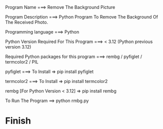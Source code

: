 Program Name ===> Remove The Background Picture 

Program Description ===> Python Program To Remove The Background Of The Received Photo.

Programming language ===> Python

Python Version Required For This Program ===>  < 3.12 (Python previous version 3.12)

Required Python packages for this program ===> rembg / pyfiglet / termcolor2 / PIL

pyfiglet  ===> To Install => pip install pyfiglet

termcolor2 ===> To Install => pip install termcolor2

rembg [For Python Version < 3.12] => pip install rembg

To Run The Program ==> python rmbg.py

# Finish 
